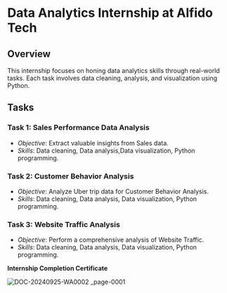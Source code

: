 # Data Analytics Internship at Alfido Tech

## Overview
This internship focuses on honing data analytics skills through real-world tasks. Each task involves data cleaning, analysis, and visualization using Python.

## Tasks

### Task 1: Sales Performance Data Analysis
- *Objective*: Extract valuable insights from  Sales data.
- *Skills*: Data cleaning, Data analysis,Data visualization, Python programming.

### Task 2: Customer Behavior Analysis
- *Objective*: Analyze Uber trip data for Customer Behavior Analysis.
- *Skills*: Data cleaning, Data analysis, Data visualization, Python programming.

### Task 3: Website Traffic Analysis
- *Objective*: Perform a comprehensive analysis of  Website Traffic.
- *Skills*: Data cleaning, Data analysis, Data visualization, Python programming.




**Internship Completion Certificate**

![DOC-20240925-WA0002 _page-0001](https://github.com/user-attachments/assets/ae5e5a62-7b4d-4d0b-8dcd-bf29ba8372ba)
